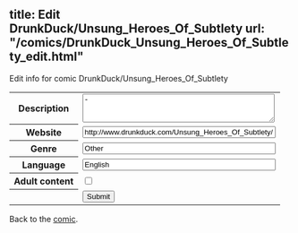 title: Edit DrunkDuck/Unsung_Heroes_Of_Subtlety
url: "/comics/DrunkDuck_Unsung_Heroes_Of_Subtlety_edit.html"
---
Edit info for comic DrunkDuck/Unsung_Heroes_Of_Subtlety

<form name="comic" action="http://gaepostmail.appspot.com/comic/" method="post">
<table class="comicinfo">
<tr>
<th>Description</th><td><textarea name="description" cols="40" rows="3">-</textarea></td>
</tr>
<tr>
<th>Website</th><td><input type="text" name="url" value="http://www.drunkduck.com/Unsung_Heroes_Of_Subtlety/" size="40"/></td>
</tr>
<tr>
<th>Genre</th><td><input type="text" name="genre" value="Other" size="40"/></td>
</tr>
<tr>
<th>Language</th><td><input type="text" name="language" value="English" size="40"/></td>
</tr>
<tr>
<th>Adult content</th><td><input type="checkbox" name="adult" value="adult" /></td>
</tr>
<tr>
<th></th><td>
<input type="hidden" name="comic" value="DrunkDuck_Unsung_Heroes_Of_Subtlety" />
<input type="submit" name="submit" value="Submit" />
</td>
</tr>
</table>
</form>

Back to the [comic](DrunkDuck_Unsung_Heroes_Of_Subtlety.html).
